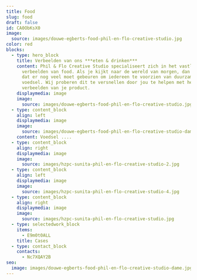 ```yaml
---
title: Food
slug: food
draft: false
id: CA0ObKsX0
image:
  source: images/douwe-egberts-food-phil-en-flo-creative-studio.jpg
color: red
blocks:
  - type: hero_block
    title: Verbeelden van ons ***eten & drinken***
    content: Phil & Flo Creative Studio specialiseert zich in het vastleggen en
      verbeelden van food. Als je kijkt naar de wereld van morgen, dan zie je
      dat er nog veel moet gebeuren om iedereen te voorzien van duurzame
      voedsel. Wij proberen dit te versnellen door jou te helpen met het
      verbeelden van je product.
    displaymedia: image
    image:
      source: images/douwe-egberts-food-phil-en-flo-creative-studio.jpg
  - type: content_block
    align: left
    displaymedia: image
    image:
      source: images/douwe-egberts-food-phil-en-flo-creative-studio-dame.jpg
    content: Voedsel ....
  - type: content_block
    align: right
    displaymedia: image
    image:
      source: images/hzpc-sunita-phil-en-flo-creative-studio-2.jpg
  - type: content_block
    align: left
    displaymedia: image
    image:
      source: images/hzpc-sunita-phil-en-flo-creative-studio-4.jpg
  - type: content_block
    align: right
    displaymedia: image
    image:
      source: images/hzpc-sunita-phil-en-flo-creative-studio.jpg
  - type: selectedwork_block
    items:
      - E9m0t0ALL
    title: Cases
  - type: contact_block
    contacts:
      - Nc7XQAY2B
seo:
  image: images/douwe-egberts-food-phil-en-flo-creative-studio-dame.jpg
---
```

